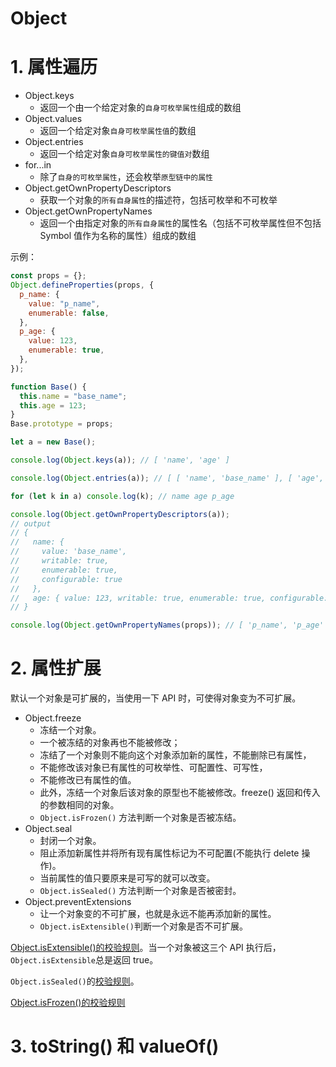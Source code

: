 # Object

# 1. 属性遍历

- Object.keys
  - 返回一个由一个给定对象的`自身可枚举属性`组成的数组
- Object.values
  - 返回一个给定对象`自身可枚举属性值`的数组
- Object.entries
  - 返回一个给定对象`自身可枚举属性的键值对`数组
- for...in
  - 除了`自身的可枚举属性`，还会枚举`原型链中的属性`
- Object.getOwnPropertyDescriptors
  - 获取一个对象的`所有自身属性`的描述符，包括可枚举和不可枚举
- Object.getOwnPropertyNames
  - 返回一个由指定对象的`所有自身属性`的属性名（包括不可枚举属性但不包括 Symbol 值作为名称的属性）组成的数组

示例：

```js
const props = {};
Object.defineProperties(props, {
  p_name: {
    value: "p_name",
    enumerable: false,
  },
  p_age: {
    value: 123,
    enumerable: true,
  },
});

function Base() {
  this.name = "base_name";
  this.age = 123;
}
Base.prototype = props;

let a = new Base();

console.log(Object.keys(a)); // [ 'name', 'age' ]

console.log(Object.entries(a)); // [ [ 'name', 'base_name' ], [ 'age', 123 ] ]

for (let k in a) console.log(k); // name age p_age

console.log(Object.getOwnPropertyDescriptors(a));
// output
// {
//   name: {
//     value: 'base_name',
//     writable: true,
//     enumerable: true,
//     configurable: true
//   },
//   age: { value: 123, writable: true, enumerable: true, configurable: true }
// }

console.log(Object.getOwnPropertyNames(props)); // [ 'p_name', 'p_age' ]
```

# 2. 属性扩展

默认一个对象是可扩展的，当使用一下 API 时，可使得对象变为不可扩展。

- Object.freeze
  - 冻结一个对象。
  - 一个被冻结的对象再也不能被修改；
  - 冻结了一个对象则不能向这个对象添加新的属性，不能删除已有属性，
  - 不能修改该对象已有属性的可枚举性、可配置性、可写性，
  - 不能修改已有属性的值。
  - 此外，冻结一个对象后该对象的原型也不能被修改。freeze() 返回和传入的参数相同的对象。
  - `Object.isFrozen()` 方法判断一个对象是否被冻结。
- Object.seal
  - 封闭一个对象。
  - 阻止添加新属性并将所有现有属性标记为不可配置(不能执行 delete 操作)。
  - 当前属性的值只要原来是可写的就可以改变。
  - `Object.isSealed()` 方法判断一个对象是否被密封。
- Object.preventExtensions
  - 让一个对象变的不可扩展，也就是永远不能再添加新的属性。
  - `Object.isExtensible()`判断一个对象是否不可扩展。

[Object.isExtensible()的校验规则](https://developer.mozilla.org/zh-CN/docs/Web/JavaScript/Reference/Global_Objects/Object/isExtensible)。当一个对象被这三个 API 执行后，`Object.isExtensible`总是返回 true。

`Object.isSealed()`的[校验规则](https://developer.mozilla.org/zh-CN/docs/Web/JavaScript/Reference/Global_Objects/Object/isSealed#%E7%A4%BA%E4%BE%8B)。

[Object.isFrozen()的校验规则](https://developer.mozilla.org/zh-CN/docs/Web/JavaScript/Reference/Global_Objects/Object/isFrozen#%E6%8F%8F%E8%BF%B0)

# 3. toString() 和 valueOf()
